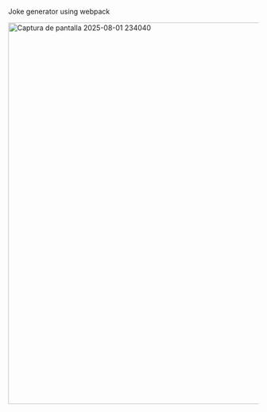 Joke generator using webpack

<img width="1091" height="769" alt="Captura de pantalla 2025-08-01 234040" src="https://github.com/user-attachments/assets/b6608d00-9023-4899-b8a6-b5e736a6d610" />
